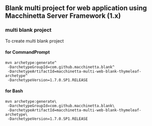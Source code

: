 ## Blank multi project for web application using Macchinetta Server Framework (1.x)

### multi blank project

To create multi blank project

#### for CommandPrompt

``` console
mvn archetype:generate^
 -DarchetypeGroupId=com.github.macchinetta.blank^
 -DarchetypeArtifactId=macchinetta-multi-web-blank-thymeleaf-archetype^
 -DarchetypeVersion=1.7.0.SP1.RELEASE
```

#### for Bash

``` console
mvn archetype:generate\
 -DarchetypeGroupId=com.github.macchinetta.blank\
 -DarchetypeArtifactId=macchinetta-multi-web-blank-thymeleaf-archetype\
 -DarchetypeVersion=1.7.0.SP1.RELEASE
```

